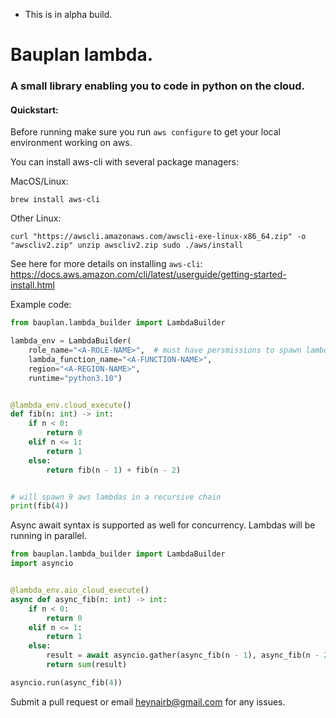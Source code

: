 - This is in alpha build. 

# Bauplan lambda. 

### A small library enabling you to code in python on the cloud. 

#### Quickstart:

Before running make sure you run `aws configure` to get your local environment working on aws.

You can install aws-cli with several package managers:

MacOS/Linux:

`brew install aws-cli`

Other Linux:

`curl "https://awscli.amazonaws.com/awscli-exe-linux-x86_64.zip" -o "awscliv2.zip"
unzip awscliv2.zip
sudo ./aws/install`

See here for more details on installing `aws-cli`: https://docs.aws.amazon.com/cli/latest/userguide/getting-started-install.html


Example code:

```python
from bauplan.lambda_builder import LambdaBuilder

lambda_env = LambdaBuilder(
    role_name="<A-ROLE-NAME>",  # must have persmissions to spawn lambda 
    lambda_function_name="<A-FUNCTION-NAME>",
    region="<A-REGION-NAME>",
    runtime="python3.10")


@lambda_env.cloud_execute()
def fib(n: int) -> int:
    if n < 0:
        return 0
    elif n <= 1:
        return 1
    else:
        return fib(n - 1) + fib(n - 2)


# will spawn 9 aws lambdas in a recursive chain
print(fib(4))
```
    
Async await syntax is supported as well for concurrency. Lambdas will be running in parallel.

```python
from bauplan.lambda_builder import LambdaBuilder
import asyncio


@lambda_env.aio_cloud_execute()
async def async_fib(n: int) -> int:
    if n < 0:
        return 0
    elif n <= 1:
        return 1
    else:
        result = await asyncio.gather(async_fib(n - 1), async_fib(n - 2))
        return sum(result)

asyncio.run(async_fib(4))
```

Submit a pull request or email heynairb@gmail.com for any issues. 
    
